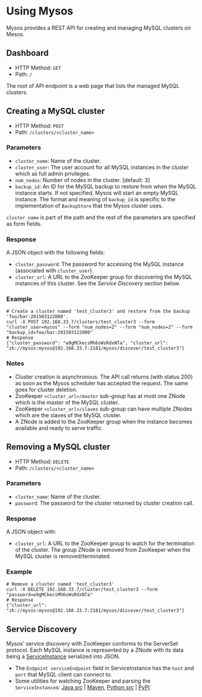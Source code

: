 # Using Mysos

Mysos provides a REST API for creating and managing MySQL clusters on Mesos.

## Dashboard
- HTTP Method: `GET`
- Path:  `/`

The root of API endpoint is a web page that lists the managed MySQL clusters.

## Creating a MySQL cluster
- HTTP Method: `POST`
- Path: `/clusters/<cluster_name>`


### Parameters
- `cluster_name`: Name of the cluster.
- `cluster_user`: The user account for all MySQL instances in the cluster which as full admin
privileges.
- `num_nodes`: Number of nodes in the cluster. [default: 3]
- `backup_id`: An ID for the MySQL backup to restore from when the MySQL instance starts. If not
specified, Mysos will start an empty MySQL instance. The format and meaning of `backup_id` is
specific to the implementation of `BackupStore` that the Mysos cluster uses.

`cluster_name` is part of the path and the rest of the parameters are specified as form fields.


### Response
A JSON object with the following fields:

- `cluster_password`: The password for accessing the MySQL instance (associated with `cluster_user`).
- `cluster_url`: A URL to the ZooKeeper group for discovering the MySQL instances of this cluster.
See the *Service Discovery* section below.


### Example
```
# Create a cluster named 'test_cluster3' and restore from the backup 'foo/bar:201503122000'.
curl -X POST 192.168.33.7/clusters/test_cluster3 --form "cluster_user=mysos" --form "num_nodes=2" --form "num_nodes=2" --form "backup_id=foo/bar:201503122000"
# Response
{"cluster_password": "w9gMCkecsMh6sWsRdxNTa", "cluster_url": "zk://mysos:mysos@192.168.33.7:2181/mysos/discover/test_cluster3"}
```

### Notes
- Cluster creation is asynchronous. The API call returns (with status 200) as soon as the Mysos
scheduler has accepted the request. The same goes for cluster deletion.
- ZooKeeper `<cluster_url>/master` sub-group has at most one ZNode which is the master of the MySQL
cluster.
- ZooKeeper `<cluster_url>/slaves` sub-group can have multiple ZNodes which are the slaves of the
MySQL cluster.
- A ZNode is added to the ZooKeeper group when the instance becomes available and ready to serve
traffic.

## Removing a MySQL cluster
- HTTP Method: `DELETE`
- Path: `/clusters/<cluster_name>`

### Parameters
- `cluster_name`: Name of the cluster.
- `password`: The password for the cluster returned by cluster creation call.

### Response
A JSON object with:

- `cluster_url`: A URL to the ZooKeeper group to watch for the termination of the cluster. The group
 ZNode is removed from ZooKeeper when the MySQL cluster is removed/terminated.

### Example
```
# Remove a cluster named 'test_cluster3'
curl -X DELETE 192.168.33.7/cluster/test_cluster3 --form "password=w9gMCkecsMh6sWsRdxNTa"
# Response
{"cluster_url": "zk://mysos:mysos@192.168.33.7:2181/mysos/discover/test_cluster3"}
```

## Service Discovery
Mysos' service discovery with ZooKeeper conforms to the ServerSet protocol. Each MySQL instance is
represented by a ZNode with its data being a
[ServiceInstance](https://github.com/twitter/commons/blob/master/src/thrift/com/twitter/thrift/endpoint.thrift)
serialized into JSON.

- The `Endpoint serviceEndpoint` field in ServiceInstance has the `host` and `port` that MySQL
client can connect to.
- Some utilities for watching ZooKeeper and parsing the `ServiceInstance`s:
[Java src](https://github.com/twitter/commons/tree/master/src/java/com/twitter/common/zookeeper) |
[Maven](http://maven.twttr.com/com/twitter/zookeeper-client/LATEST/),
[Python src](https://github.com/twitter/commons/tree/master/src/python/twitter/common/zookeeper) |
[PyPI](https://pypi.python.org/pypi/twitter.common.zookeeper/).
